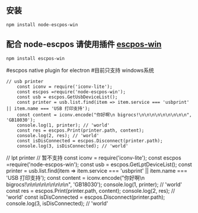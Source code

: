 ## 安装
```
npm install node-escpos-win
```

## 配合 node-escpos 请使用插件  [escpos-win](https://github.com/bigrocs/escpos-win)
```
npm install escpos-win

```
#escpos native plugin for electron
#目前只支持 windows系统

```
// usb printer
    const iconv = require('iconv-lite');
    const escpos =require('node-escpos-win');
    const usb = escpos.GetUsbDeviceList();
    const printer = usb.list.find(item => item.service === 'usbprint' || item.name === 'USB 打印支持');
    const content = iconv.encode("你好啊\n bigrocs!\n\n\n\n\n\n\n\n\n", 'GB18030');
    console.log(1, printer); // 'world'
    const res = escpos.Print(printer.path, content);
    console.log(2, res); // 'world'
    const isDisConnected = escpos.Disconnect(printer.path);
    console.log(3, isDisConnected); // 'world'

```
// lpt printer
    // 暂不支持
    const iconv = require('iconv-lite');
    const escpos =require('node-escpos-win');
    const usb = escpos.GetLptDeviceList();
    const printer = usb.list.find(item => item.service === 'usbprint' || item.name === 'USB 打印支持');
    const content = iconv.encode("你好啊\n bigrocs!\n\n\n\n\n\n\n\n\n", 'GB18030');
    console.log(1, printer); // 'world'
    const res = escpos.Print(printer.path, content);
    console.log(2, res); // 'world'
    const isDisConnected = escpos.Disconnect(printer.path);
    console.log(3, isDisConnected); // 'world'
```
